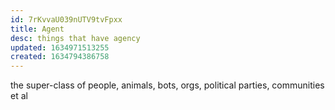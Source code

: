 ```yaml
---
id: 7rKvvaU039nUTV9tvFpxx
title: Agent
desc: things that have agency
updated: 1634971513255
created: 1634794386758
---
```




the super-class of people, animals, bots, orgs, political parties, communities et al

